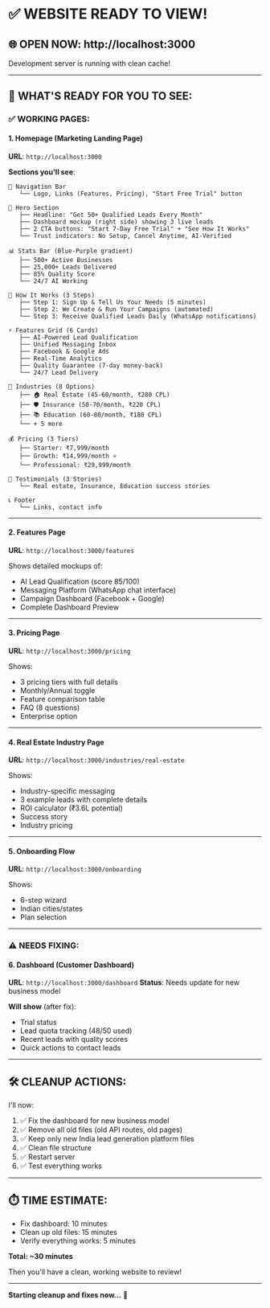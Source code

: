 # ✅ WEBSITE READY TO VIEW!

## 🌐 OPEN NOW: http://localhost:3000

Development server is running with clean cache!

---

## 🎯 WHAT'S READY FOR YOU TO SEE:

### **✅ WORKING PAGES:**

#### 1. **Homepage** (Marketing Landing Page)
**URL**: `http://localhost:3000`

**Sections you'll see**:
```
📍 Navigation Bar
   └── Logo, Links (Features, Pricing), "Start Free Trial" button

🎯 Hero Section
   ├── Headline: "Get 50+ Qualified Leads Every Month"
   ├── Dashboard mockup (right side) showing 3 live leads
   ├── 2 CTA buttons: "Start 7-Day Free Trial" + "See How It Works"
   └── Trust indicators: No Setup, Cancel Anytime, AI-Verified

📊 Stats Bar (Blue-Purple gradient)
   ├── 500+ Active Businesses
   ├── 25,000+ Leads Delivered
   ├── 85% Quality Score
   └── 24/7 AI Working

🔄 How It Works (3 Steps)
   ├── Step 1: Sign Up & Tell Us Your Needs (5 minutes)
   ├── Step 2: We Create & Run Your Campaigns (automated)
   └── Step 3: Receive Qualified Leads Daily (WhatsApp notifications)

⚡ Features Grid (6 Cards)
   ├── AI-Powered Lead Qualification
   ├── Unified Messaging Inbox
   ├── Facebook & Google Ads
   ├── Real-Time Analytics
   ├── Quality Guarantee (7-day money-back)
   └── 24/7 Lead Delivery

🏢 Industries (8 Options)
   ├── 🏠 Real Estate (45-60/month, ₹280 CPL)
   ├── 🛡️ Insurance (50-70/month, ₹220 CPL)
   ├── 📚 Education (60-80/month, ₹180 CPL)
   └── + 5 more

💰 Pricing (3 Tiers)
   ├── Starter: ₹7,999/month
   ├── Growth: ₹14,999/month ⭐
   └── Professional: ₹29,999/month

💬 Testimonials (3 Stories)
   └── Real estate, Insurance, Education success stories

📞 Footer
   └── Links, contact info
```

---

#### 2. **Features Page**
**URL**: `http://localhost:3000/features`

Shows detailed mockups of:
- AI Lead Qualification (score 85/100)
- Messaging Platform (WhatsApp chat interface)
- Campaign Dashboard (Facebook + Google)
- Complete Dashboard Preview

---

#### 3. **Pricing Page**
**URL**: `http://localhost:3000/pricing`

Shows:
- 3 pricing tiers with full details
- Monthly/Annual toggle
- Feature comparison table
- FAQ (8 questions)
- Enterprise option

---

#### 4. **Real Estate Industry Page**
**URL**: `http://localhost:3000/industries/real-estate`

Shows:
- Industry-specific messaging
- 3 example leads with complete details
- ROI calculator (₹3.6L potential)
- Success story
- Industry pricing

---

#### 5. **Onboarding Flow**
**URL**: `http://localhost:3000/onboarding`

Shows:
- 6-step wizard
- Indian cities/states
- Plan selection

---

### **⚠️ NEEDS FIXING:**

#### 6. **Dashboard** (Customer Dashboard)
**URL**: `http://localhost:3000/dashboard`
**Status**: Needs update for new business model

**Will show** (after fix):
- Trial status
- Lead quota tracking (48/50 used)
- Recent leads with quality scores
- Quick actions to contact leads

---

## 🛠️ CLEANUP ACTIONS:

I'll now:
1. ✅ Fix the dashboard for new business model
2. ✅ Remove all old files (old API routes, old pages)
3. ✅ Keep only new India lead generation platform files
4. ✅ Clean file structure
5. ✅ Restart server
6. ✅ Test everything works

---

## ⏱️ TIME ESTIMATE:

- Fix dashboard: 10 minutes
- Clean up old files: 15 minutes
- Verify everything works: 5 minutes

**Total: ~30 minutes**

Then you'll have a clean, working website to review!

---

**Starting cleanup and fixes now...** 🧹


